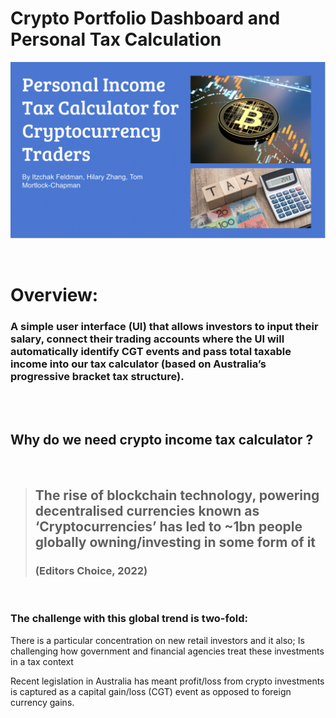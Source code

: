 # Crypto Portfolio Dashboard and Personal Tax Calculation


![](./Resources/README_cover_image.png)


<br>

# Overview: 

### A simple user interface (UI) that allows investors to input their salary, connect their trading accounts where the UI will automatically identify CGT events and pass total taxable income into our tax calculator (based on Australia’s progressive bracket tax structure).

<br>

<br>

## Why do we need crypto income tax calculator ? 

<br>

>## The rise of blockchain technology, powering decentralised currencies known as ‘Cryptocurrencies’ has led to ~1bn people globally owning/investing in some form of it
>### (Editors Choice, 2022)

<br>

### The challenge with this global trend is two-fold:
There is a particular concentration on new retail investors and it also;
Is challenging how government and financial agencies treat these investments in a tax context


Recent legislation in Australia has meant profit/loss from crypto investments is captured as a capital gain/loss (CGT) event as opposed to foreign currency gains.





